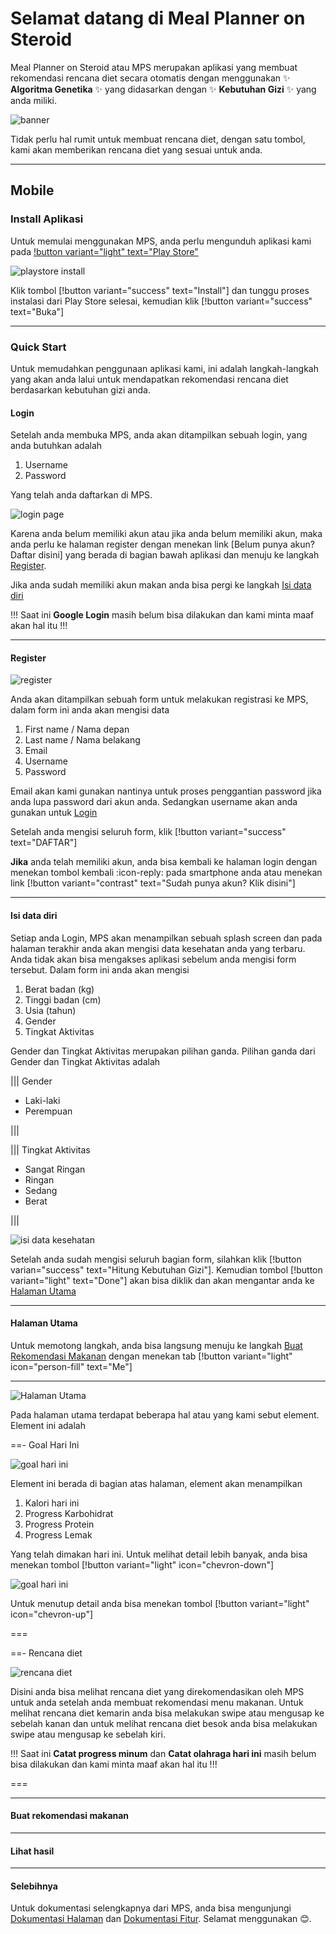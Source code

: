 # Selamat datang di Meal Planner on Steroid

Meal Planner on Steroid atau MPS merupakan aplikasi yang membuat rekomendasi rencana diet secara otomatis dengan menggunakan ✨ **Algoritma Genetika** ✨ yang didasarkan dengan ✨ **Kebutuhan Gizi** ✨ yang anda miliki.

![banner](/static/images/home-banner.jpg)

Tidak perlu hal rumit untuk membuat rencana diet, dengan satu tombol, kami akan memberikan rencana diet yang sesuai untuk anda.

---

## Mobile

### Install Aplikasi

Untuk memulai menggunakan MPS, anda perlu mengunduh aplikasi kami pada [!button variant="light" text="Play Store"](https://play.google.com/store/apps/details?id=io.github.alifirhas.mps)

![playstore install](static/images/mobile-app/playstore-install.jpg)

Klik tombol [!button variant="success" text="Install"] dan tunggu proses instalasi dari Play Store selesai, kemudian klik [!button variant="success" text="Buka"]

---

### Quick Start

Untuk memudahkan penggunaan aplikasi kami, ini adalah langkah-langkah yang akan anda lalui untuk mendapatkan rekomendasi rencana diet berdasarkan kebutuhan gizi anda.

#### Login

Setelah anda membuka MPS, anda akan ditampilkan sebuah login, yang anda butuhkan adalah

1. Username
2. Password

Yang telah anda daftarkan di MPS.

![login page](static/images/mobile-app/login.jpg)

Karena anda belum memiliki akun atau jika anda belum memiliki akun, maka anda perlu ke halaman register dengan menekan link [Belum punya akun? Daftar disini] yang berada di bagian bawah aplikasi dan menuju ke langkah [Register](readme.md#register).

Jika anda sudah memiliki akun makan anda bisa pergi ke langkah [Isi data diri](readme.md#isi-data-diri)

!!!
Saat ini **Google Login** masih belum bisa dilakukan dan kami minta maaf akan hal itu
!!!

---

#### Register

![register](static/images/mobile-app/register.jpg)

Anda akan ditampilkan sebuah form untuk melakukan registrasi ke MPS, dalam form ini anda akan mengisi data

1. First name / Nama depan
2. Last name / Nama belakang
3. Email
4. Username
5. Password

Email akan kami gunakan nantinya untuk proses penggantian password jika anda lupa password dari akun anda. Sedangkan username akan anda gunakan untuk [Login](readme.md#login)

<!-- Gambar register disini -->

Setelah anda mengisi seluruh form, klik [!button variant="success" text="DAFTAR"]

**Jika** anda telah memiliki akun, anda bisa kembali ke halaman login dengan menekan tombol kembali :icon-reply: pada smartphone anda atau menekan link [!button variant="contrast" text="Sudah punya akun? Klik disini"]

---

#### Isi data diri

Setiap anda Login, MPS akan menampilkan sebuah splash screen dan pada halaman terakhir anda akan mengisi data kesehatan anda yang terbaru. Anda tidak akan bisa mengakses aplikasi sebelum anda mengisi form tersebut. Dalam form ini anda akan mengisi

1. Berat badan (kg)
2. Tinggi badan (cm)
3. Usia (tahun)
4. Gender
5. Tingkat Aktivitas

Gender dan Tingkat Aktivitas merupakan pilihan ganda. Pilihan ganda dari Gender dan Tingkat Aktivitas adalah

||| Gender

- Laki-laki
- Perempuan

|||

||| Tingkat Aktivitas

- Sangat Ringan
- Ringan
- Sedang
- Berat

|||

![isi data kesehatan](static/images/mobile-app/hitung-kebutuhan-gizi-splash.jpg)

Setelah anda sudah mengisi seluruh bagian form, silahkan klik [!button varian="success" text="Hitung Kebutuhan Gizi"]. Kemudian tombol [!button variant="light" text="Done"] akan bisa diklik dan akan mengantar anda ke [Halaman Utama](readme.md#halaman-utama)

---

#### Halaman Utama

Untuk memotong langkah, anda bisa langsung menuju ke langkah [Buat Rekomendasi Makanan](readme.md#buat-rekomendasi-makanan) dengan menekan tab [!button variant="light" icon="person-fill" text="Me"]

---

![Halaman Utama](static/images/mobile-app/home.jpg)

Pada halaman utama terdapat beberapa hal atau yang kami sebut element. Element ini adalah

==- Goal Hari Ini

![goal hari ini](static/images/mobile-app/goal-hari-ini.jpg)

Element ini berada di bagian atas halaman, element akan menampilkan

1. Kalori hari ini
2. Progress Karbohidrat
3. Progress Protein
4. Progress Lemak

Yang telah dimakan hari ini. Untuk melihat detail lebih banyak, anda bisa menekan tombol [!button variant="light" icon="chevron-down"]

![goal hari ini](static/images/mobile-app/goal-hari-ini-detail.jpg)

Untuk menutup detail anda bisa menekan tombol [!button variant="light" icon="chevron-up"]

===

==- Rencana diet

![rencana diet](static/images/mobile-app/rencana-diet.jpg)

Disini anda bisa melihat rencana diet yang direkomendasikan oleh MPS untuk anda setelah anda membuat rekomendasi menu makanan. Untuk melihat rencana diet kemarin anda bisa melakukan swipe atau mengusap ke sebelah kanan dan untuk melihat rencana diet besok anda bisa melakukan swipe atau mengusap ke sebelah kiri.

!!!
Saat ini **Catat progress minum** dan **Catat olahraga hari ini** masih belum bisa dilakukan dan kami minta maaf akan hal itu
!!!

===

---

#### Buat rekomendasi makanan

---

#### Lihat hasil

---

#### Selebihnya

Untuk dokumentasi selengkapnya dari MPS, anda bisa mengunjungi [Dokumentasi Halaman](mobile/Halaman/readme.md) dan [Dokumentasi Fitur](mobile/Fitur/readme.md). Selamat menggunakan 😊.
